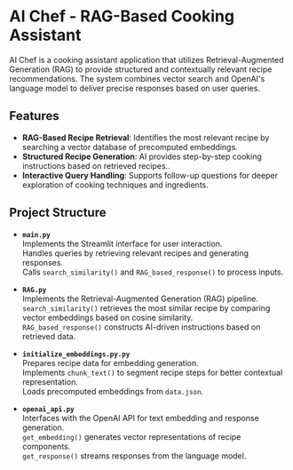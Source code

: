 # AI Chef - RAG-Based Cooking Assistant

AI Chef is a cooking assistant application that utilizes Retrieval-Augmented Generation (RAG) to provide structured and contextually relevant recipe recommendations. The system combines vector search and OpenAI's language model to deliver precise responses based on user queries.

## Features

- **RAG-Based Recipe Retrieval**: Identifies the most relevant recipe by searching a vector database of precomputed embeddings.
- **Structured Recipe Generation**: AI provides step-by-step cooking instructions based on retrieved recipes..
- **Interactive Query Handling**: Supports follow-up questions for deeper exploration of cooking techniques and ingredients.

## Project Structure

- **`main.py`**  
  Implements the Streamlit interface for user interaction.  
  Handles queries by retrieving relevant recipes and generating responses.  
  Calls `search_similarity()` and `RAG_based_response()` to process inputs.

- **`RAG.py`**  
  Implements the Retrieval-Augmented Generation (RAG) pipeline.  
  `search_similarity()` retrieves the most similar recipe by comparing vector embeddings based on cosine similarity.  
  `RAG_based_response()` constructs AI-driven instructions based on retrieved data.

- **`initialize_embeddings.py.py`**  
  Prepares recipe data for embedding generation.  
  Implements `chunk_text()` to segment recipe steps for better contextual representation.  
  Loads precomputed embeddings from `data.json`.

- **`openai_api.py`**  
  Interfaces with the OpenAI API for text embedding and response generation.  
  `get_embedding()` generates vector representations of recipe components.  
  `get_response()` streams responses from the language model.

